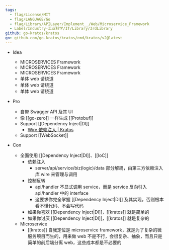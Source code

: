 ```yaml
---
tags:
  - flag/License/MIT
  - flag/LANGUAGE/Go
  - flag/Library/APILayer/Implement__/Web/Microservice_Framework
  - Label/Industry-工业科学/IT/Library/3rdLibrary
github: go-kratos/kratos
go: github.com/go-kratos/kratos/cmd/kratos/v2@latest
---
```


- Idea
    - MICROSERVICES Framework
    - MICROSERVICES Framework
    - MICROSERVICES Framework
    - 单体 web 请绕道
    - 单体 web 请绕道
    - 单体 web 请绕道

- Pro
    - 自带 Swagger API 及其 UI
    - 像 [[go-zero]] 一样生成 [[Protobuf]]
    - Support [[Dependency Inject|DI]]
        - [Wire 依赖注入 | Kratos](https://go-kratos.dev/docs/guide/wire)
    - Support [[WebSocket]]

- Con
    - 全面使用 [[Dependency Inject|DI]]、[[IoC]]
        - 依赖注入
            - server/api/service/biz(logic)/data 部分解耦，由第三方依赖注入库 wire 来管理与调用
        - 控制反转
            - api/handler 不显式调用 service，而是 service 反向引入 api/handler 中的 interface
            - 这要求你完全掌握 [[Dependency Inject|DI]] 及其实现，否则根本看不懂代码、不会写代码
        - 如果你喜欢 [[Dependency Inject|DI]]，[[kratos]] 就是简单的
        - 如果你讨厌 [[Dependency Inject|DI]]，[[kratos]] 就是复杂的
    - Microservice
        - [[kratos]] 自我定位是 microservice framework，就是为了复杂的微服务项目而生的，用来做 web 不是不行，会很复杂、抽象，而且只是简单的前后端分离 web，这些成本都是不必要的
